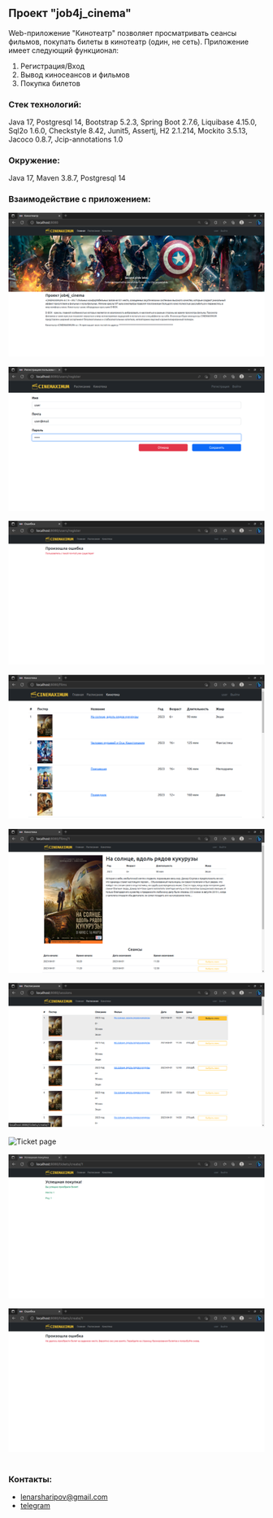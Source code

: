 ## Проект "job4j_cinema"

Web-приложение "Кинотеатр" позволяет просматривать сеансы фильмов, покупать билеты в кинотеатр (один, не сеть).
Приложение имеет следующий функционал:
1. Регистрация/Вход
2. Вывод киносеансов и фильмов
3. Покупка билетов

<h3>Стек технологий:</h3>Java 17, Postgresql 14, Bootstrap 5.2.3, Spring Boot 2.7.6, Liquibase 4.15.0, Sql2o 1.6.0,
Checkstyle 8.42, Junit5, Assertj, H2 2.1.214, Mockito 3.5.13, Jacoco 0.8.7, Jcip-annotations 1.0

<h3>Окружение:</h3>Java 17, Maven 3.8.7, Postgresql 14

<h3>Взаимодействие с приложением:</h3>
<img src="/src/main/resources/static/img/readme/main.png" title="Main page"/>
<br>
<br>
<img src="/src/main/resources/static/img/readme/register.png" title="New user registration page"/>
<br>
<br>
<img src="/src/main/resources/static/img/readme/register_error.png" title="Error"/>
<br>
<br>
<img src="/src/main/resources/static/img/readme/films.png" title="Films page"/>
<br>
<br>
<img src="/src/main/resources/static/img/readme/film_one.png" title="Film page"/>
<br>
<br>
<img src="/src/main/resources/static/img/readme/sessions.png" title="Sessions page"/>
<br>
<br>
<img src="//src/main/resources/static/img/readme/ticket.png" title="Ticket page"/>
<br>
<br>
<img src="/src/main/resources/static/img/readme/success_purchase.png" title="Successful purchase page"/>
<br>
<br>
<img src="/src/main/resources/static/img/readme/error_purchase.png" title="Error page"/>
<br>
<br>
<h3>Контакты:</h3>
<ul>
    <li><a href="mailto:lenarsharipov@gmail.com">lenarsharipov@gmail.com</a></li>
    <li><a href="https://t.me/LenarSharipov">telegram</a></li>
</ul>
